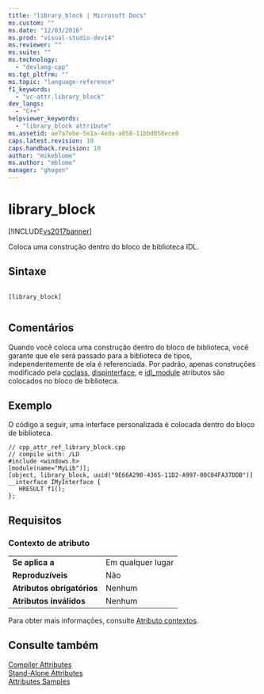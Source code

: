 ```yaml
---
title: "library_block | Microsoft Docs"
ms.custom: ""
ms.date: "12/03/2016"
ms.prod: "visual-studio-dev14"
ms.reviewer: ""
ms.suite: ""
ms.technology: 
  - "devlang-cpp"
ms.tgt_pltfrm: ""
ms.topic: "language-reference"
f1_keywords: 
  - "vc-attr.library_block"
dev_langs: 
  - "C++"
helpviewer_keywords: 
  - "library_block attribute"
ms.assetid: ae7a7ebe-5e1a-4eda-a058-11bbd058ece8
caps.latest.revision: 10
caps.handback.revision: 10
author: "mikeblome"
ms.author: "mblome"
manager: "ghogen"
---
```

# library_block
[!INCLUDE[vs2017banner](../assembler/inline/includes/vs2017banner.md)]

Coloca uma construção dentro do bloco de biblioteca IDL.  
  
## Sintaxe  
  
```  
  
[library_block]  
  
```  
  
## Comentários  
 Quando você coloca uma construção dentro do bloco de biblioteca, você garante que ele será passado para a biblioteca de tipos, independentemente de ela é referenciada.  Por padrão, apenas construções modificado pela  [coclass](../windows/coclass.md),  [dispinterface](../windows/dispinterface.md), e  [idl\_module](../windows/idl-module.md) atributos são colocados no bloco de biblioteca.  
  
## Exemplo  
 O código a seguir, uma interface personalizada é colocada dentro do bloco de biblioteca.  
  
```  
// cpp_attr_ref_library_block.cpp  
// compile with: /LD  
#include <windows.h>  
[module(name="MyLib")];  
[object, library_block, uuid("9E66A290-4365-11D2-A997-00C04FA37DDB")]  
__interface IMyInterface {  
   HRESULT f1();  
};  
```  
  
## Requisitos  
  
### Contexto de atributo  
  
|||  
|-|-|  
|**Se aplica a**|Em qualquer lugar|  
|**Reproduzíveis**|Não|  
|**Atributos obrigatórios**|Nenhum|  
|**Atributos inválidos**|Nenhum|  
  
 Para obter mais informações, consulte  [Atributo contextos](../windows/attribute-contexts.md).  
  
## Consulte também  
 [Compiler Attributes](../windows/compiler-attributes.md)   
 [Stand\-Alone Attributes](../Topic/Stand-Alone%20Attributes.md)   
 [Attributes Samples](http://msdn.microsoft.com/pt-br/558ebdb2-082f-44dc-b442-d8d33bf7bdb8)